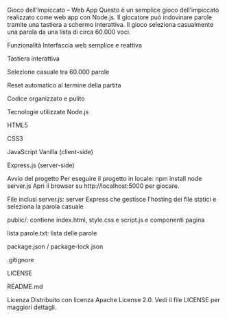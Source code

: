 Gioco dell'Impiccato – Web App
Questo è un semplice gioco dell’impiccato realizzato come web app con Node.js. Il giocatore può indovinare parole tramite una tastiera a schermo interattiva. Il gioco seleziona casualmente una parola da una lista di circa 60.000 voci.

Funzionalità
Interfaccia web semplice e reattiva

Tastiera interattiva

Selezione casuale tra 60.000 parole

Reset automatico al termine della partita

Codice organizzato e pulito

Tecnologie utilizzate
Node.js

HTML5

CSS3

JavaScript Vanilla (client-side)

Express.js (server-side)

Avvio del progetto
Per eseguire il progetto in locale:
npm install
node server.js
Apri il browser su http://localhost:5000 per giocare.

File inclusi
server.js: server Express che gestisce l'hosting dei file statici e seleziona la parola casuale

public/: contiene index.html, style.css e script.js e componenti pagina

lista parole.txt: lista delle parole

package.json / package-lock.json

.gitignore

LICENSE

README.md

Licenza
Distribuito con licenza Apache License 2.0. Vedi il file LICENSE per maggiori dettagli.